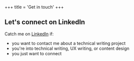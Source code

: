 +++
title = 'Get in touch'
+++

## Let's connect on LinkedIn

Catch me on [LinkedIn](https://www.linkedin.com/in/arnaudhervy/) if:

- you want to contact me about a technical writing project
- you're into technical writing, UX writing, or content design
- you just want to connect